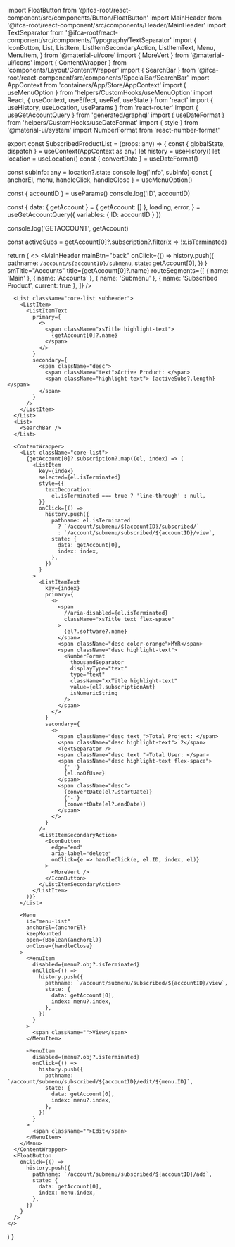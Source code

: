 import FloatButton from '@ifca-root/react-component/src/components/Button/FloatButton'
import MainHeader from '@ifca-root/react-component/src/components/Header/MainHeader'
import TextSeparator from '@ifca-root/react-component/src/components/Typography/TextSeparator'
import {
  IconButton,
  List,
  ListItem,
  ListItemSecondaryAction,
  ListItemText,
  Menu,
  MenuItem,
} from '@material-ui/core'
import { MoreVert } from '@material-ui/icons'
import { ContentWrapper } from 'components/Layout/ContentWrapper'
import { SearchBar } from '@ifca-root/react-component/src/components/SpecialBar/SearchBar'
import AppContext from 'containers/App/Store/AppContext'
import { useMenuOption } from 'helpers/CustomHooks/useMenuOption'
import React, { useContext, useEffect, useRef, useState } from 'react'
import { useHistory, useLocation, useParams } from 'react-router'
import { useGetAccountQuery } from 'generated/graphql'
import { useDateFormat } from 'helpers/CustomHooks/useDateFormat'
import { style } from '@material-ui/system'
import NumberFormat from 'react-number-format'

export const SubscribedProductList = (props: any) => {
  const { globalState, dispatch } = useContext(AppContext as any)
  let history = useHistory()
  let location = useLocation()
  const { convertDate } = useDateFormat()

  const subInfo: any = location?.state
  console.log('info', subInfo)
  const { anchorEl, menu, handleClick, handleClose } = useMenuOption()

  const { accountID } = useParams()
  console.log('ID', accountID)

  const {
    data: { getAccount } = { getAccount: [] },
    loading,
    error,
  } = useGetAccountQuery({ variables: { ID: accountID } })

  console.log('GETACCOUNT', getAccount)

  const activeSubs = getAccount[0]?.subscription?.filter(x => !x.isTerminated)

  return (
    <>
      <MainHeader
        mainBtn="back"
        onClick={() =>
          history.push({
            pathname: `/account/${accountID}/submenu`,
            state: getAccount[0],
          })
        }
        smTitle="Accounts"
        title={getAccount[0]?.name}
        routeSegments={[
          { name: 'Main' },
          { name: 'Accounts' },
          { name: 'Submenu' },
          { name: 'Subscribed Product', current: true },
        ]}
      />

      <List className="core-list subheader">
        <ListItem>
          <ListItemText
            primary={
              <>
                <span className="xsTitle highlight-text">
                  {getAccount[0]?.name}
                </span>
              </>
            }
            secondary={
              <span className="desc">
                <span className="text">Active Product: </span>
                <span className="highlight-text"> {activeSubs?.length}</span>
              </span>
            }
          />
        </ListItem>
      </List>
      <List>
        <SearchBar />
      </List>

      <ContentWrapper>
        <List className="core-list">
          {getAccount[0]?.subscription?.map((el, index) => (
            <ListItem
              key={index}
              selected={el.isTerminated}
              style={{
                textDecoration:
                  el.isTerminated === true ? 'line-through' : null,
              }}
              onClick={() =>
                history.push({
                  pathname: el.isTerminated
                    ? `/account/submenu/${accountID}/subscribed/`
                    : `/account/submenu/subscribed/${accountID}/view`,
                  state: {
                    data: getAccount[0],
                    index: index,
                  },
                })
              }
            >
              <ListItemText
                key={index}
                primary={
                  <>
                    <span
                      //aria-disabled={el.isTerminated}
                      className="xsTitle text flex-space"
                    >
                      {el?.software?.name}
                    </span>
                    <span className="desc color-orange">MYR</span>
                    <span className="desc highlight-text">
                      <NumberFormat
                        thousandSeparator
                        displayType="text"
                        type="text"
                        className="xxTitle highlight-text"
                        value={el?.subscriptionAmt}
                        isNumericString
                      />
                    </span>
                  </>
                }
                secondary={
                  <>
                    <span className="desc text ">Total Project: </span>
                    <span className="desc highlight-text"> 2</span>
                    <TextSeparator />
                    <span className="desc text ">Total User: </span>
                    <span className="desc highlight-text flex-space">
                      {' '}
                      {el.noOfUser}
                    </span>
                    <span className="desc">
                      {convertDate(el?.startDate)}
                      {'-'}
                      {convertDate(el?.endDate)}
                    </span>
                  </>
                }
              />
              <ListItemSecondaryAction>
                <IconButton
                  edge="end"
                  aria-label="delete"
                  onClick={e => handleClick(e, el.ID, index, el)}
                >
                  <MoreVert />
                </IconButton>
              </ListItemSecondaryAction>
            </ListItem>
          ))}
        </List>

        <Menu
          id="menu-list"
          anchorEl={anchorEl}
          keepMounted
          open={Boolean(anchorEl)}
          onClose={handleClose}
        >
          <MenuItem
            disabled={menu?.obj?.isTerminated}
            onClick={() =>
              history.push({
                pathname: `/account/submenu/subscribed/${accountID}/view`,
                state: {
                  data: getAccount[0],
                  index: menu?.index,
                },
              })
            }
          >
            <span className="">View</span>
          </MenuItem>

          <MenuItem
            disabled={menu?.obj?.isTerminated}
            onClick={() =>
              history.push({
                pathname: `/account/submenu/subscribed/${accountID}/edit/${menu.ID}`,
                state: {
                  data: getAccount[0],
                  index: menu?.index,
                },
              })
            }
          >
            <span className="">Edit</span>
          </MenuItem>
        </Menu>
      </ContentWrapper>
      <FloatButton
        onClick={() =>
          history.push({
            pathname: `/account/submenu/subscribed/${accountID}/add`,
            state: {
              data: getAccount[0],
              index: menu.index,
            },
          })
        }
      />
    </>
  )
}

